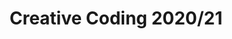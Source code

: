 ---
title: "Creative Coding 2020/21"
academic-year: "2020/21"
channel: "https://t.me/drawwithcode5"
github: "https://github.com/drawwithcode"
bg-effect-by: "Anna Gargantini"
studies-manifest: "https://www11.ceda.polimi.it/schedaincarico/schedaincarico/controller/scheda_pubblica/SchedaPublic.do?&evn_default=evento&c_classe=757924&polij_device_category=DESKTOP&__pj0=0&__pj1=29ef4111b7962c96f3bff05cadd09262"
syllabus-text: |
  **Coding made fun!** Learn to design interactive and unexpected experiences for screens of all sizes in this elective course at **Politecnico di Milano, Design School**. The course is open to all Communication Design students, both enrolled in a bachelor and in a master program.
assignments-text: |
  ## A *text for assignments 2019 page* in a **beautiful** [markdown](https://quire.getty.edu/documentation/fundamentals/).
case-studies-text: |
  ## A *text for case studies 2019 page* in a **beautiful** [markdown](https://quire.getty.edu/documentation/fundamentals/).
team-projects-text: |
  ## A *text for team projects 2019 page* in a **beautiful** [markdown](https://quire.getty.edu/documentation/fundamentals/).
---